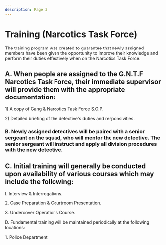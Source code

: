 ```yaml
---
description: Page 3
---
```


# Training (Narcotics Task Force)

The training program was created to guarantee that newly assigned members have been given the opportunity to improve their knowledge and perform their duties effectively when on the Narcotics Task Force.&#x20;

## A. When people are assigned to the G.N.T.F Narcotics Task Force, their immediate supervisor will provide them with the appropriate documentation:

1\) A copy of Gang & Narcotics Task Force S.O.P.&#x20;

2\) Detailed briefing of the detective's duties and responsivities.&#x20;

### B. Newly assigned detectives will be paired with a senior sergeant on the squad, who will mentor the new detective. The senior sergeant will instruct and apply all division procedures with the new detective.

## C. Initial training will generally be conducted upon availability of various courses which may include the following:&#x20;

I. Interview & Interrogations.&#x20;

2\. Case Preparation & Courtroom Presentation.&#x20;

3\. Undercover Operations Course.&#x20;

D. Fundamental training will be maintained periodically at the following locations: &#x20;

1\. Police Department &#x20;
